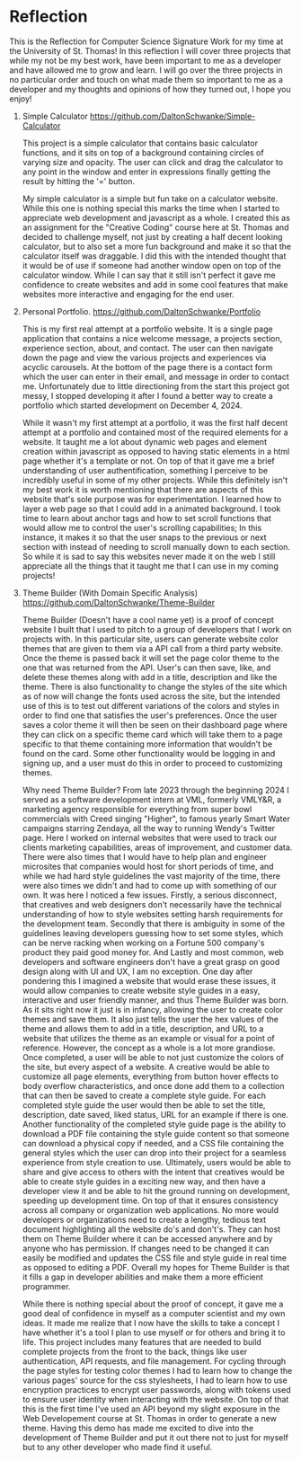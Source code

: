 # Reflection
This is the Reflection for Computer Science Signature Work for my time at the University of St. Thomas! In this reflection I will cover three projects that while my not be my best work, have been important to me as a developer and have allowed me to grow and learn. I will go over the three projects in no particular order and touch on what made them so important to me as a developer and my thoughts and opinions of how they turned out, I hope you enjoy!

1. Simple Calculator
   https://github.com/DaltonSchwanke/Simple-Calculator

   This project is a simple calculator that contains basic calculator functions, and it sits on top of a background containing circles of varying size and opacity. The user can click and drag the calculator to any point in the window and enter in expressions finally getting the result by hitting the '=' button. 

   My simple calculator is a simple but fun take on a calculator website. While this one is nothing special this marks the time when I started to appreciate web development and javascript as a whole. I created this as an assignment for the "Creative Coding" course here at St. Thomas and decided to challenge myself, not just by creating a half decent looking calculator, but to also set a more fun background and make it so that the calculator itself was draggable. I did this with the intended thought that it would be of use if someone had another window open on top of the calculator window. While I can say that it still isn't perfect it gave me confidence to create websites and add in some cool features that make websites more interactive and engaging for the end user. 

2. Personal Portfolio.
   https://github.com/DaltonSchwanke/Portfolio
   
   This is my first real attempt at a portfolio website. It is a single page application that contains a nice welcome message, a projects section, experience section, about, and contact. The user can then navigate down the page and view the various projects and experiences via acyclic carousels. At the bottom of the page there is a contact form which the user can enter in their email, and message in order to contact me. Unfortunately due to little directioning from the start this project got messy, I stopped developing it after I found a better way to create a portfolio which started development on December 4, 2024.
   
   While it wasn't my first attempt at a portfolio, it was the first half decent attempt at a portfolio and contained most of the required elements for a website. It taught me a lot about dynamic web pages and element creation within javascript as opposed to having static elements in a html page whether it's a template or not. On top of that it gave me a brief understanding of user authentification, something I perceive to be incredibly useful in some of my other projects. While this definitely isn't my best work it is worth mentioning that there are aspects of this website that's sole purpose was for experimentation. I learned how to layer a web page so that I could add in a animated background. I took time to learn about anchor tags and how to set scroll functions that would allow me to control the user's scrolling capabilities; In this instance, it makes it so that the user snaps to the previous or next section with instead of needing to scroll manually down to each section. So while it is sad to say this websites never made it on the web I still appreciate all the things that it taught me that I can use in my coming projects!

3. Theme Builder (With Domain Specific Analysis)
   https://github.com/DaltonSchwanke/Theme-Builder

   Theme Builder (Doesn't have a cool name yet) is a proof of concept website I built that I used to pitch to a group of developers that I work on projects with. In this particular site, users can generate website color themes that are given to them via a API call from a third party website. Once the theme is passed back it will set the page color theme to the one that was returned from the API. User's can then save, like, and delete these themes along with add in a title, description and like the theme. There is also functionality to change the styles of the site which as of now will change the fonts used across the site, but the intended use of this is to test out different variations of the colors and styles in order to find one that satisfies the user's preferences. Once the user saves a color theme it will then be seen on their dashboard page where they can click on a specific theme card which will take them to a page specific to that theme containing more information that wouldn't be found on the card. Some other functionality would be logging in and signing up, and a user must do this in order to proceed to customizing themes.

   Why need Theme Builder? From late 2023 through the beginning 2024 I served as a software development intern at VML, formerly VMLY&R, a marketing agency responsible for everything from super bowl commercials with Creed singing "Higher", to famous yearly Smart Water campaigns starring Zendaya, all the way to running Wendy's Twitter page. Here I worked on internal websites that were used to track our clients marketing capabilities, areas of improvement, and customer data. There were also times that I would have to help plan and engineer microsites that companies would host for short periods of time, and while we had hard style guidelines the vast majority of the time, there were also times we didn't and had to come up with something of our own. It was here I noticed a few issues. Firstly, a serious disconnect, that creatives and web designers don't necessarily have the technical understanding of how to style websites setting harsh requirements for the development team. Secondly that there is ambiguity in some of the guidelines leaving developers guessing how to set some styles, which can be nerve racking when working on a Fortune 500 company's product they paid good money for. And Lastly and most common, web developers and software engineers don't have a great grasp on good design along with UI and UX, I am no exception. One day after pondering this I imagined a website that would erase these issues, it would allow companies to create website style guides in a easy, interactive and user friendly manner, and thus Theme Builder was born. As it sits right now it just is in infancy, allowing the user to create color themes and save them. It also just tells the user the hex values of the theme and allows them to add in a title, description, and URL to a website that utilizes the theme as an example or visual for a point of reference. However, the concept as a whole is a lot more grandiose. Once completed, a user will be able to not just customize the colors of the site, but every aspect of a website. A creative would be able to customize all page elements, everything from button hover effects to body overflow characteristics, and once done add them to a collection that can then be saved to create a complete style guide. For each completed style guide the user would then be able to set the title, description, date saved, liked status, URL for an example if there is one. Another functionality of the completed style guide page is the ability to download a PDF file containing the style guide content so that someone can download a physical copy if needed, and a CSS file containing the general styles which the user can drop into their project for a seamless experience from style creation to use. Ultimately, users would be able to share and give access to others with the intent that creatives would be able to create style guides in a exciting new way, and then have a developer view it and be able to hit the ground running on development, speeding up development time. On top of that it ensures consistency across all company or organization web applications. No more would developers or organizations need to create a lengthy, tedious text document highlighting all the website do's and don't's. They can host them on Theme Builder where it can be accessed anywhere and by anyone who has permission. If changes need to be changed it can easily be modified and updates the CSS file and style guide in real time as opposed to editing a PDF. Overall my hopes for Theme Builder is that it fills a gap in developer abilities and make them a more efficient programmer.

   While there is nothing special about the proof of concept, it gave me a good deal of confidence in myself as a computer scientist and my own ideas. It made me realize that I now have the skills to take a concept I have whether it's a tool I plan to use myself or for others and bring it to life. This project includes many features that are needed to build complete projects from the front to the back, things like user authentication, API requests, and file management. For cycling through the page styles for testing color themes I had to learn how to change the various pages' source for the css stylesheets, I had to learn how to use encryption practices to encrypt user passwords, along with tokens used to ensure user identity when interacting with the website. On top of that this is the first time I've used an API beyond my slight exposure in the Web Developement course at St. Thomas in order to generate a new theme. Having this demo has made me excited to dive into the development of Theme Builder and put it out there not to just for myself but to any other developer who made find it useful. 
